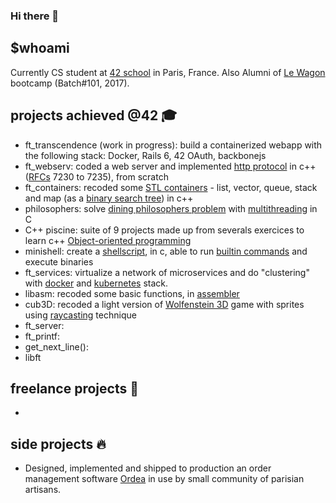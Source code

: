 ### Hi there 👋

## $whoami
Currently CS student at [42 school](https://github.com/42Paris) in Paris, France.
Also Alumni of [Le Wagon](https://github.com/lewagon) bootcamp (Batch#101, 2017).

## projects achieved @42 🎓
- ft_transcendence (work in progress): build a containerized webapp with the following stack: Docker, Rails 6, 42 OAuth, backbonejs
- ft_webserv: coded a web server and implemented [http protocol](https://fr.wikipedia.org/wiki/Hypertext_Transfer_Protocol) in c++ ([RFCs](https://en.wikipedia.org/wiki/List_of_RFCs) 7230 to 7235), from scratch
- ft_containers: recoded some [STL containers](https://en.cppreference.com/w/cpp/container) - list, vector, queue, stack and map (as a [binary search tree](https://fr.wikipedia.org/wiki/Arbre_binaire_de_recherche)) in c++
- philosophers: solve [dining philosophers problem](https://en.wikipedia.org/wiki/Dining_philosophers_problem) with [multithreading](https://en.wikipedia.org/wiki/Multithreading_(computer_architecture)) in C
- C++ piscine: suite of 9 projects made up from severals exercices to learn c++ [Object-oriented programming](https://en.wikipedia.org/wiki/Object-oriented_programming)
- minishell: create a [shellscript](https://en.wikipedia.org/wiki/Shell_script), in c, able to run [builtin commands](https://en.wikipedia.org/wiki/Shell_builtin#:~:text=In%20computing%2C%20a%20shell%20builtin,is%20no%20program%20loading%20overhead.) and execute binaries
- ft_services: virtualize a network of microservices and do "clustering" with [docker](https://www.docker.com/) and [kubernetes](https://kubernetes.io/) stack.
- libasm: recoded some basic functions, in [assembler](https://en.wikipedia.org/wiki/Assembly_language)
- cub3D: recoded a light version of [Wolfenstein 3D](https://en.wikipedia.org/wiki/Wolfenstein_3D) game with sprites using [raycasting](https://en.wikipedia.org/wiki/Ray_casting) technique
- ft_server:
- ft_printf:
- get_next_line():
- libft

## freelance projects 💸
-

## side projects 🔥
- Designed, implemented and shipped to production an order management software [Ordea](https://www.ordea.co/) in use by small community of parisian artisans.

